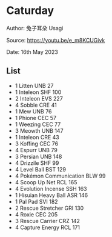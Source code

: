 # Caturday

Author: 兔子耳朵 Usagi

Source: <https://youtu.be/e_m8KCUGivk>

Date: 16th May 2023

## List

* 1 Litten UNB 27
* 1 Inteleon SHF 100
* 2 Inteleon EVS 227
* 4 Sobble CRE 41
* 1 Mew UNB 76
* 1 Phione CEC 57
* 1 Weezing CEC 77
* 3 Meowth UNB 147
* 1 Inteleon CRE 43
* 3 Koffing CEC 76
* 4 Espurr UNB 79
* 3 Persian UNB 148
* 4 Drizzile SHF 99
* 4 Level Ball BST 129
* 4 Pokémon Communication BLW 99
* 4 Scoop Up Net RCL 165
* 4 Evolution Incense SSH 163
* 1 Hisuian Heavy Ball ASR 146
* 1 Pal Pad SVI 182
* 2 Rescue Stretcher GRI 130
* 4 Roxie CEC 205
* 3 Rescue Carrier CRZ 142
* 4 Capture Energy RCL 171
